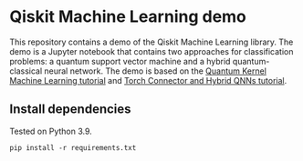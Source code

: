 # Qiskit Machine Learning demo

This repository contains a demo of the Qiskit Machine Learning library. The demo is a Jupyter notebook that contains two approaches for classification problems: a quantum support vector machine and a hybrid quantum-classical neural network. The demo is based on the [Quantum Kernel Machine Learning tutorial](https://qiskit.org/documentation/machine-learning/tutorials/03_quantum_kernel.html) and [Torch Connector and Hybrid QNNs tutorial](https://qiskit.org/documentation/machine-learning/tutorials/05_torch_connector.html).

## Install dependencies
Tested on Python 3.9.
```
pip install -r requirements.txt
``` 